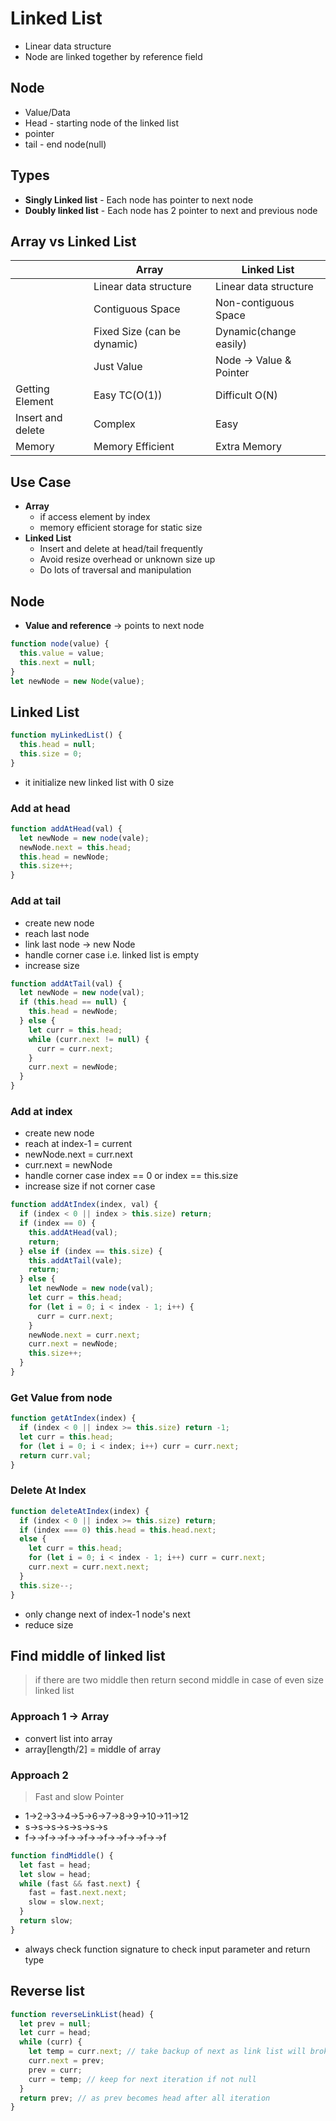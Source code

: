 # Linked List

- Linear data structure
- Node are linked together by reference field

## Node

- Value/Data
- Head - starting node of the linked list
- pointer
- tail - end node(null)

## Types

- **Singly Linked list** - Each node has pointer to next node
- **Doubly linked list** - Each node has 2 pointer to next and previous node

## Array vs Linked List

|                   | Array                       | Linked List             |
| ----------------- | --------------------------- | ----------------------- |
|                   | Linear data structure       | Linear data structure   |
|                   | Contiguous Space            | Non-contiguous Space    |
|                   | Fixed Size (can be dynamic) | Dynamic(change easily)  |
|                   | Just Value                  | Node -> Value & Pointer |
| Getting Element   | Easy TC(O(1))               | Difficult O(N)          |
| Insert and delete | Complex                     | Easy                    |
| Memory            | Memory Efficient            | Extra Memory            |

## Use Case

- **Array**
  - if access element by index
  - memory efficient storage for static size
- **Linked List**
  - Insert and delete at head/tail frequently
  - Avoid resize overhead or unknown size up
  - Do lots of traversal and manipulation

## Node

- **Value and reference** -> points to next node

```js
function node(value) {
  this.value = value;
  this.next = null;
}
let newNode = new Node(value);
```

## Linked List

```js
function myLinkedList() {
  this.head = null;
  this.size = 0;
}
```

- it initialize new linked list with 0 size

### Add at head

```js
function addAtHead(val) {
  let newNode = new node(vale);
  newNode.next = this.head;
  this.head = newNode;
  this.size++;
}
```

### Add at tail

- create new node
- reach last node
- link last node -> new Node
- handle corner case i.e. linked list is empty
- increase size

```js
function addAtTail(val) {
  let newNode = new node(val);
  if (this.head == null) {
    this.head = newNode;
  } else {
    let curr = this.head;
    while (curr.next != null) {
      curr = curr.next;
    }
    curr.next = newNode;
  }
}
```

### Add at index

- create new node
- reach at index-1 = current
- newNode.next = curr.next
- curr.next = newNode
- handle corner case index == 0 or index == this.size
- increase size if not corner case

```js
function addAtIndex(index, val) {
  if (index < 0 || index > this.size) return;
  if (index == 0) {
    this.addAtHead(val);
    return;
  } else if (index == this.size) {
    this.addAtTail(vale);
    return;
  } else {
    let newNode = new node(val);
    let curr = this.head;
    for (let i = 0; i < index - 1; i++) {
      curr = curr.next;
    }
    newNode.next = curr.next;
    curr.next = newNode;
    this.size++;
  }
}
```

### Get Value from node

```js
function getAtIndex(index) {
  if (index < 0 || index >= this.size) return -1;
  let curr = this.head;
  for (let i = 0; i < index; i++) curr = curr.next;
  return curr.val;
}
```

### Delete At Index

```js
function deleteAtIndex(index) {
  if (index < 0 || index >= this.size) return;
  if (index === 0) this.head = this.head.next;
  else {
    let curr = this.head;
    for (let i = 0; i < index - 1; i++) curr = curr.next;
    curr.next = curr.next.next;
  }
  this.size--;
}
```

- only change next of index-1 node's next
- reduce size

## Find middle of linked list

> if there are two middle then return second middle in case of even size linked list

### Approach 1 -> Array

- convert list into array
- array[length/2] = middle of array

### Approach 2

> Fast and slow Pointer

- 1->2->3->4->5->6->7->8->9->10->11->12
- s->s->s->s->s->s->s
- f->->f->->f->->f->->f->->f->->f->->f

```js
function findMiddle() {
  let fast = head;
  let slow = head;
  while (fast && fast.next) {
    fast = fast.next.next;
    slow = slow.next;
  }
  return slow;
}
```

- always check function signature to check input parameter and return type

## Reverse list

```js
function reverseLinkList(head) {
  let prev = null;
  let curr = head;
  while (curr) {
    let temp = curr.next; // take backup of next as link list will broke
    curr.next = prev;
    prev = curr;
    curr = temp; // keep for next iteration if not null
  }
  return prev; // as prev becomes head after all iteration
}
```
